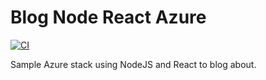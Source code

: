 # Blog Node React Azure

[![CI](https://github.com/SpaceKatt/blog-node-react-azure/actions/workflows/ci.yml/badge.svg?branch=main)](https://github.com/SpaceKatt/blog-node-react-azure/actions/workflows/ci.yml)

Sample Azure stack using NodeJS and React to blog about.
